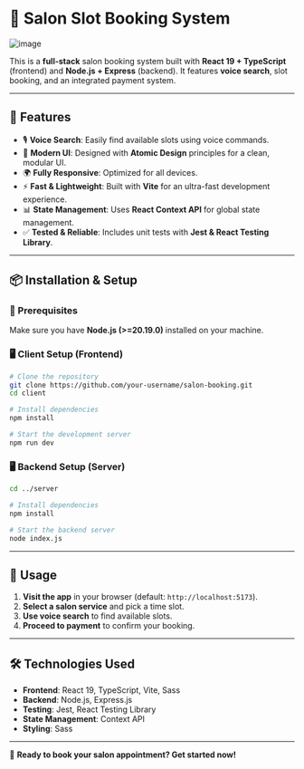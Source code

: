 # 💇 Salon Slot Booking System

![image](https://github.com/user-attachments/assets/569f3057-535c-4b5f-9cca-b45e792a5319)


This is a **full-stack** salon booking system built with **React 19 + TypeScript** (frontend) and **Node.js + Express** (backend). It features **voice search**, slot booking, and an integrated payment system.

---

## 🚀 Features
- 🎙️ **Voice Search**: Easily find available slots using voice commands.
- 🎨 **Modern UI**: Designed with **Atomic Design** principles for a clean, modular UI.
- 🌍 **Fully Responsive**: Optimized for all devices.
- ⚡ **Fast & Lightweight**: Built with **Vite** for an ultra-fast development experience.
- 📊 **State Management**: Uses **React Context API** for global state management.
- ✅ **Tested & Reliable**: Includes unit tests with **Jest & React Testing Library**.


---

## 📦 Installation & Setup

### 🔧 Prerequisites
Make sure you have **Node.js (>=20.19.0)** installed on your machine.

### 🖥️ Client Setup (Frontend)
```sh
# Clone the repository
git clone https://github.com/your-username/salon-booking.git
cd client

# Install dependencies
npm install

# Start the development server
npm run dev
```

### 🖥️ Backend Setup (Server)
```sh
cd ../server

# Install dependencies
npm install

# Start the backend server
node index.js
```

---

## 📌 Usage
1. **Visit the app** in your browser (default: `http://localhost:5173`).
2. **Select a salon service** and pick a time slot.
3. **Use voice search** to find available slots.
4. **Proceed to payment** to confirm your booking.

---

## 🛠️ Technologies Used
- **Frontend**: React 19, TypeScript, Vite, Sass
- **Backend**: Node.js, Express.js
- **Testing**: Jest, React Testing Library
- **State Management**: Context API
- **Styling**: Sass

---

🚀 **Ready to book your salon appointment? Get started now!**

